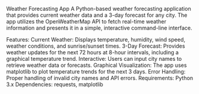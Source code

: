 Weather Forecasting App
A Python-based weather forecasting application that provides current weather data and a 3-day forecast for any city. The app utilizes the OpenWeatherMap API to fetch real-time weather information and presents it in a simple, interactive command-line interface.

Features:
Current Weather: Displays temperature, humidity, wind speed, weather conditions, and sunrise/sunset times.
3-Day Forecast: Provides weather updates for the next 72 hours at 8-hour intervals, including a graphical temperature trend.
Interactive: Users can input city names to retrieve weather data or forecasts.
Graphical Visualization: The app uses matplotlib to plot temperature trends for the next 3 days.
Error Handling: Proper handling of invalid city names and API errors.
Requirements:
Python 3.x
Dependencies: requests, matplotlib
